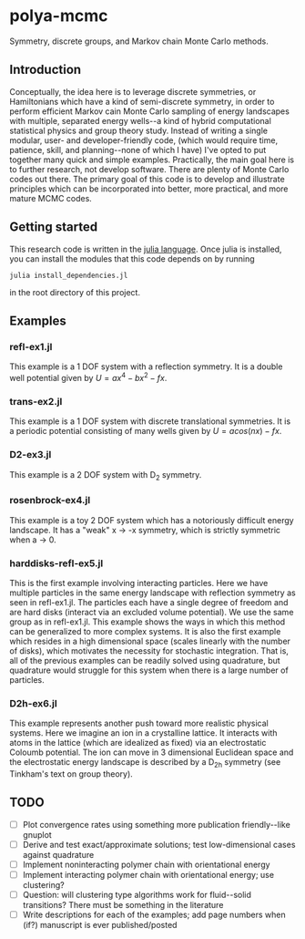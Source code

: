 # polya-mcmc
Symmetry, discrete groups, and Markov chain Monte Carlo methods.

## Introduction
Conceptually, the idea here is to leverage discrete symmetries, 
or Hamiltonians which have a kind of semi-discrete symmetry, in order to perform 
efficient Markov cain Monte Carlo sampling of energy landscapes with multiple,
separated energy wells--a kind of hybrid computational statistical physics and 
group theory study.
Instead of writing a single modular, user- and developer-friendly code, 
(which would require time, patience, skill, and planning--none of which I have)
I've opted to put together many quick and simple examples.
Practically, the main goal here is to further research, not develop software. 
There are plenty of Monte Carlo codes out there. The primary goal of this code is to 
develop and illustrate principles which can be incorporated into better, 
more practical, and more mature MCMC codes.

## Getting started
This research code is written in the [julia language](https://julialang.org).
Once julia is installed, you can install the modules that this code depends on by
running

    julia install_dependencies.jl

in the root directory of this project.

## Examples
### refl-ex1.jl
This example is a 1 DOF system with a reflection symmetry.
It is a double well potential given by $U = a x^4 - b x^2 - f x$.

### trans-ex2.jl
This example is a 1 DOF system with discrete translational symmetries.
It is a periodic potential consisting of many wells given by $U = a cos(n x) - f x$.

### D2-ex3.jl
This example is a 2 DOF system with D<sub>2</sub> symmetry.

### rosenbrock-ex4.jl
This example is a toy 2 DOF system which has a notoriously difficult energy landscape.
It has a "weak" x &#8594; -x symmetry, which is strictly symmetric when a &#8594; 0.

### harddisks-refl-ex5.jl
This is the first example involving interacting particles.
Here we have multiple particles in the same energy landscape with reflection symmetry as seen in refl-ex1.jl.
The particles each have a single degree of freedom and are hard disks (interact via an excluded volume potential).
We use the same group as in refl-ex1.jl.
This example shows the ways in which this method can be generalized to more complex systems.
It is also the first example which resides in a high dimensional space (scales linearly with the number of disks), which motivates the necessity for stochastic integration.
That is, all of the previous examples can be readily solved using quadrature, but quadrature would struggle for this system when there is a large number of particles.

### D2h-ex6.jl
This example represents another push toward more realistic physical systems.
Here we imagine an ion in a crystalline lattice.
It interacts with atoms in the lattice (which are idealized as fixed) via an electrostatic Coloumb potential.
The ion can move in 3 dimensional Euclidean space and the electrostatic energy landscape is described by a D<sub>2h</sub> symmetry (see Tinkham's text on group theory).

## TODO
- [ ] Plot convergence rates using something more publication friendly--like gnuplot
- [ ] Derive and test exact/approximate solutions; test low-dimensional cases against quadrature
- [ ] Implement noninteracting polymer chain with orientational energy
- [ ] Implement interacting polymer chain with orientational energy; use clustering?
- [ ] Question: will clustering type algorithms work for fluid--solid transitions? There must be something in the literature
- [ ] Write descriptions for each of the examples; add page numbers when (if?) manuscript is ever published/posted
